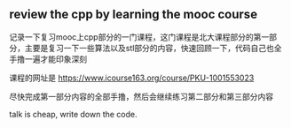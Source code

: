 ## review the cpp by learning the mooc course

记录一下复习mooc上cpp部分的一门课程，这门课程是北大课程部分的第一部分，主要是复习一下一些算法以及stl部分的内容，快速回顾一下，代码自己也全手撸一遍才能印象深刻

课程的网址是 https://www.icourse163.org/course/PKU-1001553023

尽快完成第一部分内容的全部手撸，然后会继续练习第二部分和第三部分内容

talk is cheap, write down the code.
